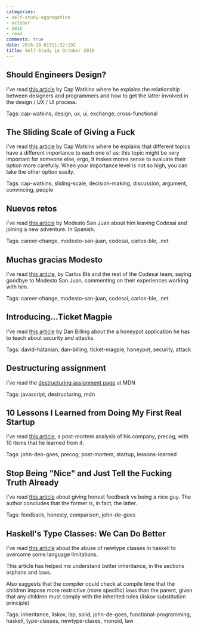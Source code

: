 ```yaml
---
categories:
- self-study-aggregation
- october
- 2016
- read
comments: true
date: 2016-10-01T11:32:19Z
title: Self-Study in October 2016
---
```


## Should Engineers Design?

I've read [this article][should-engineers-design] by Cap Watkins where he explains the relationship between designers and programmers and how to get the latter involved in the design / UX / UI process.

Tags: cap-watkins, design, ux, ui, exchange, cross-functional

[should-engineers-design]: http://blog.capwatkins.com/should-engineers-design

## The Sliding Scale of Giving a Fuck

I've read [this article][the-scale-giving-fuck] by Cap Watkins where he explains that different topics have a different importance to each one of us: this topic might be very important for someone else, ergo, it makes mores sense to evaluate their option more carefully. When your importance level is not so high, you can take the other option easily.

Tags: cap-watkins, sliding-scale, decision-making, discussion, argument, convincing, people

[the-scale-giving-fuck]: http://blog.capwatkins.com/the-sliding-scale-of-giving-a-fuck

## Nuevos retos

I've read [this article][msj-nuevos-retos] by Modesto San Juan about him leaving Codesai and joining a new adventure. In Spanish.

Tags: career-change, modesto-san-juan, codesai, carlos-ble, .net

[msj-nuevos-retos]: http://www.modestosanjuan.com/nuevos-retos/

## Muchas gracias Modesto

I've read [this article][codesai-gracias-modesto], by Carlos Blé and the rest of the Codesai team, saying goodbye to Modesto San Juan, commenting on their experiences working with him.

Tags: career-change, modesto-san-juan, codesai, carlos-ble, .net

[codesai-gracias-modesto]: http://www.codesai.com/2016/10/muchas-gracias-modesto/

## Introducing…Ticket Magpie

I've read [this article][ticket-magpie-db] by Dan Billing about the a honeypot application he has to teach about security and attacks.

Tags: david-hatanian, dan-billing, ticket-magpie, honeypot, security, attack

[ticket-magpie-db]: https://thetestdoctor.wordpress.com/2016/10/11/introducing-ticket-magpie/

## Destructuring assignment

I've read the [destructuring assignment page][destructuring] at MDN

Tags: javascript, destructuring, mdn

[destructuring]: https://developer.mozilla.org/en/docs/Web/JavaScript/Reference/Operators/Destructuring_assignment

## 10 Lessons I Learned from Doing My First Real Startup

I've read [this article][precog-lessons-learned], a post-mortem analysis of his company, precog, with 10 items that he learned from it.

Tags: john-deo-goes, precog, post-mortem, startup, lessons-learned

[precog-lessons-learned]: http://degoes.net/articles/precog-lessons-learned

## Stop Being "Nice" and Just Tell the Fucking Truth Already

I've read [this article][being-nice] about giving honest feedback vs being a nice guy. The author concludes that the former is, in fact, the latter.

Tags: feedback, honesty, comparison, john-de-goes

[being-nice]: http://degoes.net/articles/be-nice-not-nice

## Haskell's Type Classes: We Can Do Better

I've read [this article][typeclasses] about the abuse of newtype classes in haskell to overcome some language limitations.

This article has helped me understand better inheritance, in the sections orphans and laws.

Also suggests that the compiler could check at compile time that the children impose more restrictive (more specific) laws than the parent, given that any children must comply with the inherited rules (liskov substitution principle)

Tags: inheritance, liskov, lsp, solid, john-de-goes, functional-programming, haskell, type-classes,  newtype-clases, monoid, law

[typeclasses]: http://degoes.net/articles/principled-typeclasses

